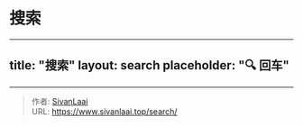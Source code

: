 # 搜索

---
title: "搜索"
layout: search
placeholder: "🔍 回车"
---


---

> 作者: [SivanLaai](https://www.sivanlaai.top)  
> URL: https://www.sivanlaai.top/search/  

